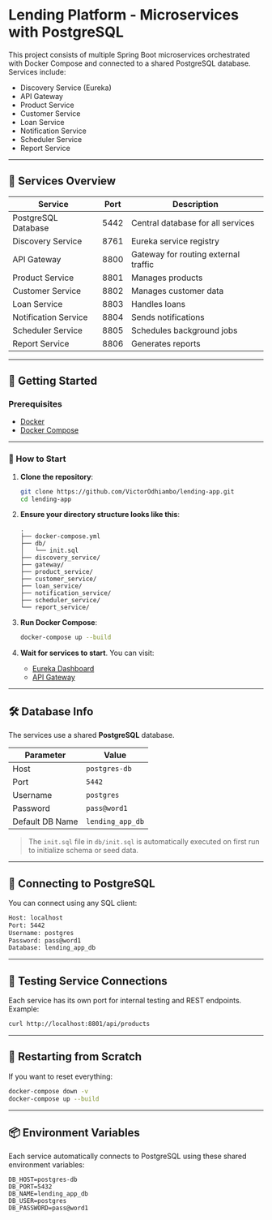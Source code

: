 # Lending Platform - Microservices with PostgreSQL

This project consists of multiple Spring Boot microservices orchestrated with Docker Compose and connected to a shared PostgreSQL database. Services include:

- Discovery Service (Eureka)
- API Gateway
- Product Service
- Customer Service
- Loan Service
- Notification Service
- Scheduler Service
- Report Service

---

## 🧱 Services Overview

| Service               | Port  | Description                         |
|-----------------------|-------|-------------------------------------|
| PostgreSQL Database   | 5442  | Central database for all services   |
| Discovery Service     | 8761  | Eureka service registry             |
| API Gateway           | 8800  | Gateway for routing external traffic|
| Product Service       | 8801  | Manages products                    |
| Customer Service      | 8802  | Manages customer data               |
| Loan Service          | 8803  | Handles loans                       |
| Notification Service  | 8804  | Sends notifications                 |
| Scheduler Service     | 8805  | Schedules background jobs           |
| Report Service        | 8806  | Generates reports                   |

---

## 🚀 Getting Started

### Prerequisites

- [Docker](https://www.docker.com/)
- [Docker Compose](https://docs.docker.com/compose/)

---

### 🏁 How to Start

1. **Clone the repository**:
   ```bash
   git clone https://github.com/VictorOdhiambo/lending-app.git
   cd lending-app
   ```

2. **Ensure your directory structure looks like this**:
   ```
   .
   ├── docker-compose.yml
   ├── db/
   │   └── init.sql
   ├── discovery_service/
   ├── gateway/
   ├── product_service/
   ├── customer_service/
   ├── loan_service/
   ├── notification_service/
   ├── scheduler_service/
   └── report_service/
   ```

3. **Run Docker Compose**:
   ```bash
   docker-compose up --build
   ```

4. **Wait for services to start**. You can visit:
   - [Eureka Dashboard](http://localhost:8761)
   - [API Gateway](http://localhost:8800)

---

## 🛠️ Database Info

The services use a shared **PostgreSQL** database.

| Parameter       | Value          |
|-----------------|----------------|
| Host            | `postgres-db`  |
| Port            | `5442`         |
| Username        | `postgres`     |
| Password        | `pass@word1`   |
| Default DB Name | `lending_app_db` |

> The `init.sql` file in `db/init.sql` is automatically executed on first run to initialize schema or seed data.

---

## 🔌 Connecting to PostgreSQL

You can connect using any SQL client:

```bash
Host: localhost
Port: 5442
Username: postgres
Password: pass@word1
Database: lending_app_db
```

---

## 🧪 Testing Service Connections

Each service has its own port for internal testing and REST endpoints. Example:

```bash
curl http://localhost:8801/api/products
```

---

## 🔁 Restarting from Scratch

If you want to reset everything:

```bash
docker-compose down -v
docker-compose up --build
```

---

## 📦 Environment Variables

Each service automatically connects to PostgreSQL using these shared environment variables:

```env
DB_HOST=postgres-db
DB_PORT=5432
DB_NAME=lending_app_db
DB_USER=postgres
DB_PASSWORD=pass@word1
```
